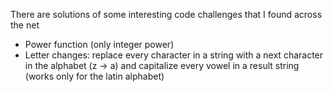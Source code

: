 There are solutions of some interesting code challenges that I found across the net
- Power function (only integer power)
- Letter changes: replace every character in a string with a next character in the alphabet (z -> a) and capitalize every vowel in a result string (works only for the latin alphabet)
